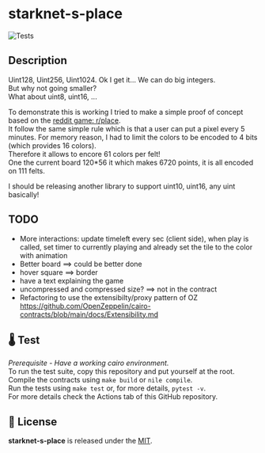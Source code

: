 # starknet-s-place
![Tests](https://github.com/gaetbout/starknet-s-place/actions/workflows/nile-tests.yml/badge.svg)

## Description
Uint128, Uint256, Uint1024. Ok I get it... We  can do big integers.  
But why not going smaller?  
What about uint8, uint16, ... 

To demonstrate this is working I tried to make a simple proof of concept based on the [reddit game: r/place](https://www.reddit.com/r/place/).  
It follow the same simple rule which is that a user can put a pixel every 5 minutes. For memory reason, I had to limit the colors to be encoded to 4 bits (which provides 16 colors).  
Therefore it allows to encore 61 colors per felt!  
One the current board 120*56 it which makes 6720 points, it is all encoded on 111 felts.

I should be releasing another library to support uint10, uint16, any uint basically!

## TODO 
 + More interactions: update timeleft every sec (client side), when play is called, set timer to currently playing and already set the tile to the color with animation
 + Better board ==> could be better done
 + hover square ==> border 
 + have a text explaining the game
 + uncompressed and compressed size? ==> not in the contract
 + Refactoring to use the extensibilty/proxy pattern of OZ  https://github.com/OpenZeppelin/cairo-contracts/blob/main/docs/Extensibility.md

## 🌡️ Test

*Prerequisite - Have a working cairo environment.*  
To run the test suite, copy this repository and put yourself at the root.  
Compile the contracts using `make build` or `nile compile`.  
Run the tests using `make test` or, for more details, `pytest -v`.   
For more  details check the Actions tab of this GitHub repository.


## 📄 License

**starknet-s-place** is released under the [MIT](LICENSE).




